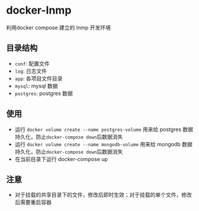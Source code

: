 # docker-lnmp
利用docker compose 建立的 lnmp 开发环境

## 目录结构
- `conf`: 配置文件
- `log`: 日志文件
- `app`: 各项目文件目录
- `mysql`: mysql 数据
- `postgres`: postgres 数据

## 使用
- 运行 `docker volume create --name postgres-volume` 用来给 postgres 数据持久化，防止`docker-compose down`后数据消失
- 运行 `docker volume create --name mongodb-volume` 用来给 mongodb 数据持久化，防止`docker-compose down`后数据消失
- 在当前目录下运行 docker-compose up

## 注意
- 对于挂载的共享目录下的文件，修改后即时生效；对于挂载的单个文件，修改后需要重启容器



